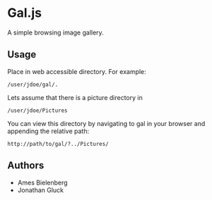 Gal.js
======

A simple browsing image gallery. 

Usage
-----

Place in web accessible directory. For example:
	
	/user/jdoe/gal/.
	
Lets assume that there is a picture directory in

	/user/jdoe/Pictures
	
You can view this directory by navigating to gal in your browser and appending the relative path:

	http://path/to/gal/?../Pictures/
	
Authors
-----

* Ames Bielenberg
* Jonathan Gluck